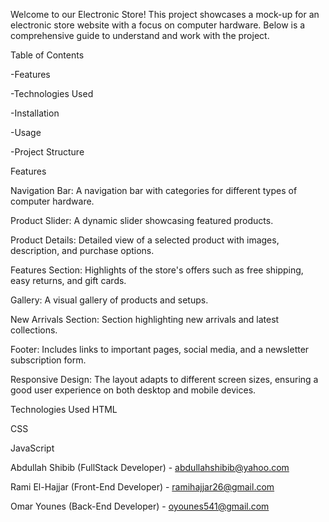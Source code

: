 Welcome to our Electronic Store! This project showcases a mock-up for an electronic store website with a focus on computer hardware. Below is a comprehensive guide to understand and work with the project.

Table of Contents

-Features

-Technologies Used

-Installation

-Usage

-Project Structure

Features

Navigation Bar: A navigation bar with categories for different types of computer hardware.

Product Slider: A dynamic slider showcasing featured products.

Product Details: Detailed view of a selected product with images, description, and purchase options.

Features Section: Highlights of the store's offers such as free shipping, easy returns, and gift cards.

Gallery: A visual gallery of products and setups.

New Arrivals Section: Section highlighting new arrivals and latest collections.

Footer: Includes links to important pages, social media, and a newsletter subscription form.

Responsive Design: The layout adapts to different screen sizes, ensuring a good user experience on both desktop and mobile devices.

Technologies Used HTML

CSS

JavaScript

Abdullah Shibib (FullStack Developer) - abdullahshibib@yahoo.com

Rami El-Hajjar (Front-End Developer) - ramihajjar26@gmail.com

Omar Younes (Back-End Developer) - oyounes541@gmail.com
